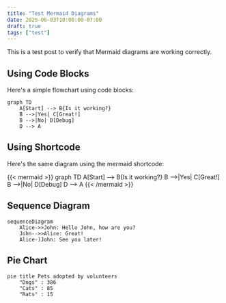 ```yaml
---
title: "Test Mermaid Diagrams"
date: 2025-06-03T10:00:00-07:00
draft: true
tags: ["test"]
---
```


This is a test post to verify that Mermaid diagrams are working correctly.

## Using Code Blocks

Here's a simple flowchart using code blocks:

```mermaid
graph TD
    A[Start] --> B{Is it working?}
    B -->|Yes| C[Great!]
    B -->|No| D[Debug]
    D --> A
```

## Using Shortcode

Here's the same diagram using the mermaid shortcode:

{{< mermaid >}}
graph TD
    A[Start] --> B{Is it working?}
    B -->|Yes| C[Great!]
    B -->|No| D[Debug]
    D --> A
{{< /mermaid >}}

## Sequence Diagram

```mermaid
sequenceDiagram
    Alice->>John: Hello John, how are you?
    John-->>Alice: Great!
    Alice-)John: See you later!
```

## Pie Chart

```mermaid
pie title Pets adopted by volunteers
    "Dogs" : 386
    "Cats" : 85
    "Rats" : 15
```